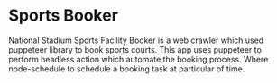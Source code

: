 # Sports Booker
National Stadium Sports Facility Booker is a web crawler which used puppeteer library to book sports courts.
This app uses puppeteer to perform headless action which automate the booking process.
Where node-schedule to schedule a booking task at particular of time. 
